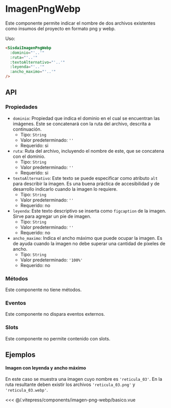 <script setup>
import EjemploBasico from "../../.vitepress/components/imagen-png-webp/basico.vue";
</script>

# ImagenPngWebp

Este componente permite indicar el nombre de dos archivos existentes como insumos del proyecto en formato png y webp.

Uso:

```html
<SisdaiImagenPngWebp
  :dominio="'..'"
  :ruta="'..'"
  :textoAlternativo="'..'"
  :leyenda="'..'"
  :ancho_maximo="'..'"
/>
```

<section id="api">

## API

### Propiedades

- `dominio`: Propiedad que indica el dominio en el cual se encuentran las imágenes. Este se concatenará con la ruta del archivo, descrita a continuación.
  - Tipo: `String`
  - Valor predeterminado: `''`
  - Requerido: si
- `ruta`: Ruta del archivo, incluyendo el nombre de este, que se concatena con el dominio.
  - Tipo: `String`
  - Valor predeterminado: `''`
  - Requerido: si
- `textoAlternativo`: Este texto se puede especificar como atributo `alt` para describir la ímagen. Es una buena práctica de accesibilidad y de desarrollo indicarlo cuando la imagen lo requiere.
  - Tipo: `String`
  - Valor predeterminado: `''`
  - Requerido: no
- `leyenda`: Este texto descriptivo se inserta como `figcaption` de la imagen. Sirve para agregar un pie de imagen.
  - Tipo: `String`
  - Valor predeterminado: `''`
  - Requerido: no
- `ancho_maximo`: Indica el ancho máximo que puede ocupar la imagen. Es de ayuda cuando la imagen no debe superar una cantidad de pixeles de ancho.
  - Tipo: `String`
  - Valor predeterminado: `'100%'`
  - Requerido: no

### Métodos

Este componente no tiene métodos.

### Eventos

Este componente no dispara eventos externos.

### Slots

Este componente no permite contenido con slots.

</section>

<section id="ejemplos">

## Ejemplos

#### Imagen con leyenda y ancho máximo

En este caso se muestra una ímagen cuyo nombre es `'reticula_03'`. En la ruta resultante deben existir los archivos `'reticula_03.png'` y `'reticula_03.webp'`.

<!-- <utils-ejemplo-doc ruta="imagen-png-webp/basico.vue"/> -->
<EjemploBasico />
<<< @/.vitepress/components/imagen-png-webp/basico.vue

</section>
